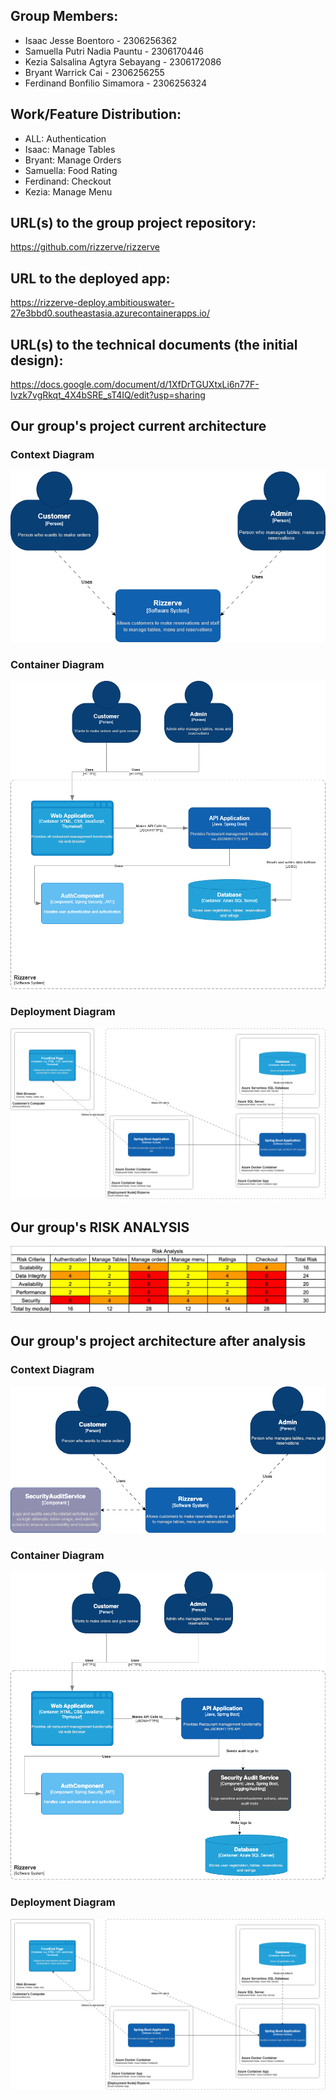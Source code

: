## Group Members:

- Isaac Jesse Boentoro - 2306256362
- Samuella Putri Nadia Pauntu - 2306170446
- Kezia Salsalina Agtyra Sebayang - 2306172086
- Bryant Warrick Cai - 2306256255
- Ferdinand Bonfilio Simamora - 2306256324


## Work/Feature Distribution:
- ALL: Authentication
- Isaac: Manage Tables
- Bryant: Manage Orders
- Samuella: Food Rating
- Ferdinand: Checkout
- Kezia: Manage Menu

## URL(s) to the group project repository:
https://github.com/rizzerve/rizzerve

## URL to the deployed app:
https://rizzerve-deploy.ambitiouswater-27e3bbd0.southeastasia.azurecontainerapps.io/

## URL(s) to the technical documents (the initial design):
https://docs.google.com/document/d/1XfDrTGUXtxLi6n77F-Ivzk7vgRkqt_4X4bSRE_sT4IQ/edit?usp=sharing

## Our group's project current architecture

### Context Diagram

![](architectureDiagram/contextDiagram.png)

### Container Diagram

![](architectureDiagram/containerDiagram.png)

### Deployment Diagram

![](architectureDiagram/deploymentDiagram.png)

## Our group's RISK ANALYSIS 
![](architectureDiagram/riskanalysis.jpg)

## Our group's project architecture after analysis
### Context Diagram

![](architectureDiagram/ContextDiagramAfter.png)

### Container Diagram

![](architectureDiagram/ContainerDiagramAfter.png)

### Deployment Diagram

![](architectureDiagram/deploymentDiagram.png)